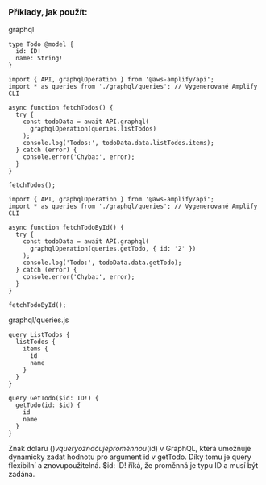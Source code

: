 ### Příklady, jak použít:

graphql
```
type Todo @model {
  id: ID!
  name: String!
}
```

```
import { API, graphqlOperation } from '@aws-amplify/api';
import * as queries from './graphql/queries'; // Vygenerované Amplify CLI

async function fetchTodos() {
  try {
    const todoData = await API.graphql(
	  graphqlOperation(queries.listTodos)
	);
    console.log('Todos:', todoData.data.listTodos.items);
  } catch (error) {
    console.error('Chyba:', error);
  }
}

fetchTodos();
```

```
import { API, graphqlOperation } from '@aws-amplify/api';
import * as queries from './graphql/queries'; // Vygenerované Amplify CLI

async function fetchTodoById() {
  try {
    const todoData = await API.graphql(
      graphqlOperation(queries.getTodo, { id: '2' })
    );
    console.log('Todo:', todoData.data.getTodo);
  } catch (error) {
    console.error('Chyba:', error);
  }
}

fetchTodoById();
```

graphql/queries.js
```
query ListTodos {
  listTodos {
    items {
      id
      name
    }
  }
}

query GetTodo($id: ID!) {
  getTodo(id: $id) {
    id
    name
  }
}
```
Znak dolaru ($) v query označuje proměnnou ($id) v GraphQL, která umožňuje dynamicky zadat hodnotu pro argument id v getTodo. Díky tomu je query flexibilní a znovupoužitelná. $id: ID! říká, že proměnná je typu ID a musí být zadána.
